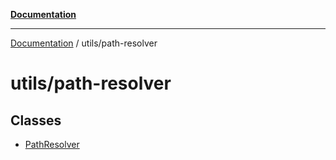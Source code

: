 [**Documentation**](../../README.md)

***

[Documentation](../../README.md) / utils/path-resolver

# utils/path-resolver

## Classes

- [PathResolver](classes/PathResolver.md)
